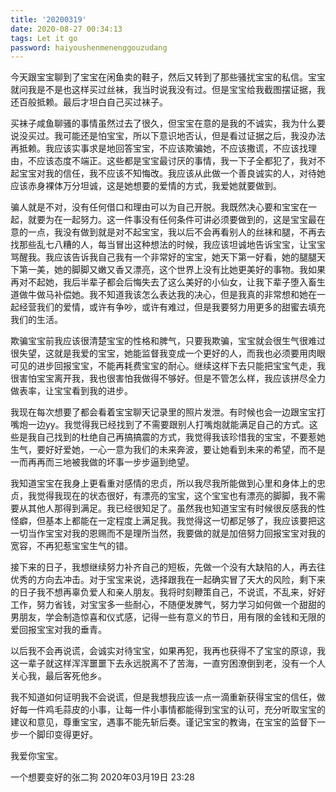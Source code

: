 ```yaml
---
title: '20200319'
date: 2020-08-27 00:34:13
tags: Let it go
password: haiyoushenmenenggouzudang
---
```


今天跟宝宝聊到了宝宝在闲鱼卖的鞋子，然后又转到了那些骚扰宝宝的私信。宝宝就问我是不是也这样买过丝袜，我当时说我没有过。但是宝宝给我截图摆证据，我还百般抵赖。最后才坦白自己买过袜子。

买袜子咸鱼聊骚的事情虽然过去了很久，但宝宝在意的是我的不诚实，我为什么要说没买过。我可能还是怕宝宝，所以下意识地否认，但是看过证据之后，我没办法再抵赖。我应该实事求是地回答宝宝，不应该欺骗她，不应该撒谎，不应该找理由，不应该态度不端正。这些都是宝宝最讨厌的事情，我一下子全都犯了，我对不起宝宝对我的信任，我不应该不知悔改。我应该从此做一个善良诚实的人，对待她应该赤身裸体万分坦诚，这是她想要的爱情的方式，我爱她就要做到。

骗人就是不对，没有任何借口和理由可以为自己开脱。我既然决心要和宝宝在一起，就要为在一起努力。这一件事没有任何条件可讲必须要做到的，这是宝宝最在意的一点，我没有做到就是对不起宝宝，我以后不会再看别人的丝袜和腿，不再去找那些乱七八糟的人，每当冒出这种想法的时候，我应该坦诚地告诉宝宝，让宝宝骂醒我。我应该告诉我自己我有一个非常好的宝宝，她天下第一好看，她的腿腿天下第一美，她的脚脚又嫩又香又漂亮，这个世界上没有比她更美好的事物。我如果再对不起她，我后半辈子都会后悔失去了这么美好的小仙女，让我下辈子堕入畜生道做牛做马补偿她。我不知道我该怎么表达我的决心，但是我真的非常想和她在一起经营我们的爱情，或许有争吵，或许有难过，但是我要努力用更多的甜蜜去填充我们的生活。

欺骗宝宝前我应该很清楚宝宝的性格和脾气，只要我欺骗，宝宝就会很生气很难过很失望，这就是我爱的宝宝，她能监督我变成一个更好的人，而我也必须要用肉眼可见的进步回报宝宝，不能再耗费宝宝的耐心。继续这样下去只能把宝宝气走，我很害怕宝宝离开我，我也很害怕我做得不够好。但是不管怎么样，我应该拼尽全力做表率，让宝宝看到我的进步。

我现在每次想要了都会看着宝宝聊天记录里的照片发泄。有时候也会一边跟宝宝打嘴炮一边yy。我觉得我已经找到了不需要跟别人打嘴炮就能满足自己的方式。这些是我自己找到的杜绝自己再搞搞震的方式，我觉得我该珍惜我的宝宝，不要惹她生气，要好好爱她，一心一意为我们的未来奔波，要让她看到未来的希望，而不是一而再再而三地被我做的坏事一步步逼到绝望。

我知道宝宝在我身上更看重对感情的忠贞，所以我尽我所能做到心里和身体上的忠贞，我觉得我现在的状态很好，有漂亮的宝宝，这个宝宝也有漂亮的脚脚，我不需要从其他人那得到满足。我已经很知足了。虽然我也知道宝宝有时候很反感我的性怪癖，但基本上都能在一定程度上满足我。我觉得这一切都足够了，我应该要把这一切当作宝宝对我的恩赐而不是理所当然，我要做的就是加倍努力回报宝宝对我的宽容，不再犯惹宝宝生气的错。



接下来的日子，我想继续努力补齐自己的短板，先做一个没有大缺陷的人，再去往优秀的方向去冲击。对于宝宝来说，选择跟我在一起确实冒了天大的风险，剩下来的日子我不想再辜负爱人和亲人朋友。我将时刻鞭策自己，不说谎，不乱来，好好工作，努力省钱，对宝宝多一些耐心，不随便发脾气，努力学习如何做一个甜甜的男朋友，学会制造惊喜和仪式感，记得一些有意义的节日，用有限的金钱和无限的爱回报宝宝对我的垂青。

以后我不会再说谎，会诚实对待宝宝，如果再犯，我再也获得不了宝宝的原谅，我这一辈子就这样浑浑噩噩下去永远脱离不了苦海，一直穷困潦倒到老，没有一个人关心我，最后客死他乡。

我不知道如何证明我不会说谎，但是我想我应该一点一滴重新获得宝宝的信任，做好每一件鸡毛蒜皮的小事，让每一件小事情都能得到宝宝的认可，充分听取宝宝的建议和意见，尊重宝宝，遇事不能先斩后奏。谨记宝宝的教诲，在宝宝的监督下一步一个脚印变得更好。

我爱你宝宝。

一个想要变好的张二狗
2020年03月19日 23:28